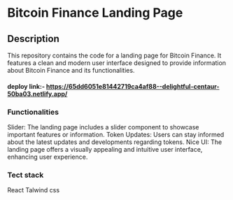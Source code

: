 # Bitcoin Finance Landing Page

## Description
This repository contains the code for a landing page for Bitcoin Finance. It features a clean and modern user interface designed to provide information about Bitcoin Finance and its functionalities.

#### deploy link:- https://65dd6051e81442719ca4af88--delightful-centaur-50ba03.netlify.app/

### Functionalities
Slider: The landing page includes a slider component to showcase important features or information.
Token Updates: Users can stay informed about the latest updates and developments regarding tokens.
Nice UI: The landing page offers a visually appealing and intuitive user interface, enhancing user experience.

### Tect stack
React
Talwind css
